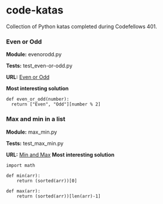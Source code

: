 # code-katas
Collection of Python katas completed during Codefellows 401.

### Even or Odd
**Module:** evenorodd.py

**Tests:** test_even-or-odd.py

**URL:** [Even or Odd](https://www.cyodewars.com/kata/53da3dbb4a5168369a0000fe/train/python)

**Most interesting solution**
```
def even_or_odd(number):
  return ["Even", "Odd"][number % 2]
```


### Max and min in a list
**Module:** max_min.py

**Tests:** test_max_min.py

**URL:** [Min and Max](https://www.codewars.com/kata/find-maximum-and-minimum-values-of-a-list)
**Most interesting solution**
```
import math

def min(arr):
    return (sorted(arr))[0]

def max(arr):
    return (sorted(arr))[len(arr)-1]
```
